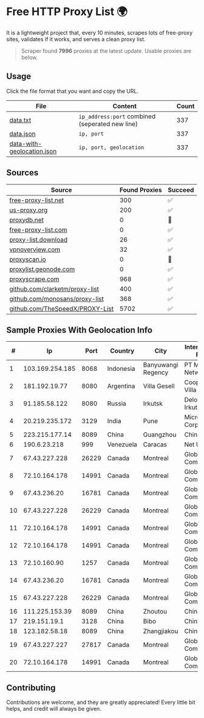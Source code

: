 
# Free HTTP Proxy List 🌍

It is a lightweight project that, every 10 minutes, scrapes lots of free-proxy sites, validates if it works, and serves a clean proxy list.


> Scraper found **7996** proxies at the latest update. Usable proxies are below.

## Usage

Click the file format that you want and copy the URL.


|File|Content|Count|
|----|-------|-----|
|[data.txt](https://raw.githubusercontent.com/themiralay/Proxy-List-World/master/data.txt)|`ip_address:port` combined (seperated new line)|337|
|[data.json](https://raw.githubusercontent.com/themiralay/Proxy-List-World/master/data.json)|`ip, port`|337|
|[data-with-geolocation.json](https://raw.githubusercontent.com/themiralay/Proxy-List-World/master/data-with-geolocation.json)|`ip, port, geolocation`|337|

## Sources

|Source|Found Proxies|Succeed|
|------|-------------|-------|
|[free-proxy-list.net](https://free-proxy-list.net)|300|✅|
|[us-proxy.org](https://www.us-proxy.org)|200|✅|
|[proxydb.net](http://proxydb.net)|0|🚫|
|[free-proxy-list.com](https://free-proxy-list.com/?page=&port=&type%5B%5D=http&type%5B%5D=https&up_time=0&search=Search)|0|✅|
|[proxy-list.download](https://www.proxy-list.download/HTTP)|26|✅|
|[vpnoverview.com](https://vpnoverview.com/privacy/anonymous-browsing/free-proxy-servers)|32|✅|
|[proxyscan.io](https://www.proxyscan.io)|0|🚫|
|[proxylist.geonode.com](https://proxylist.geonode.com/api/proxy-list?limit=300&page=1&sort_by=lastChecked&sort_type=desc&protocols=http,https)|0|✅|
|[proxyscrape.com](https://api.proxyscrape.com/v2/?request=displayproxies&protocol=http&timeout=10000&country=all&ssl=all&anonymity=all)|968|✅|
|[github.com/clarketm/proxy-list](https://raw.githubusercontent.com/clarketm/proxy-list/master/proxy-list-raw.txt)|400|✅|
|[github.com/monosans/proxy-list](https://raw.githubusercontent.com/monosans/proxy-list/main/proxies/http.txt)|368|✅|
|[github.com/TheSpeedX/PROXY-List](https://raw.githubusercontent.com/TheSpeedX/PROXY-List/master/http.txt)|5702|✅|


## Sample Proxies With Geolocation Info

|#|Ip|Port|Country|City|Internet Service Provider|
|-|--|----|-------|----|-------------------------|
|1|103.169.254.185|8068|Indonesia|Banyuwangi Regency|PT Master Star Network|
|2|181.192.19.77|8080|Argentina|Villa Gesell|Coop Telefonica Villa Gesell Ltda|
|3|91.185.58.122|8080|Russia|Irkutsk|Delovaya Set' - Irkutsk|
|4|20.219.235.172|3129|India|Pune|Microsoft Corporation|
|5|223.215.177.14|8089|China|Guangzhou|Chinanet|
|6|190.6.23.218|999|Venezuela|Caracas|Net Uno|
|7|67.43.227.228|26229|Canada|Montreal|GloboTech Communications|
|8|72.10.164.178|14991|Canada|Montreal|GloboTech Communications|
|9|67.43.236.20|16781|Canada|Montreal|GloboTech Communications|
|10|67.43.227.228|26229|Canada|Montreal|GloboTech Communications|
|11|72.10.164.178|14991|Canada|Montreal|GloboTech Communications|
|12|72.10.164.178|14991|Canada|Montreal|GloboTech Communications|
|13|72.10.160.90|1257|Canada|Montreal|GloboTech Communications|
|14|67.43.236.20|16781|Canada|Montreal|GloboTech Communications|
|15|67.43.227.228|26229|Canada|Montreal|GloboTech Communications|
|16|111.225.153.39|8089|China|Zhoutou|China Telecom|
|17|219.151.19.1|3128|China|Bibo|Chinanet|
|18|123.182.58.18|8089|China|Zhangjiakou|China Telecom|
|19|67.43.227.227|27817|Canada|Montreal|GloboTech Communications|
|20|72.10.164.178|14991|Canada|Montreal|GloboTech Communications|



## Contributing

Contributions are welcome, and they are greatly appreciated! Every
little bit helps, and credit will always be given.

